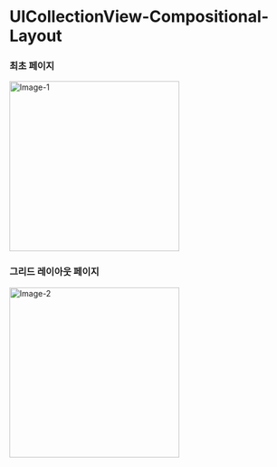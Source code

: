 # UICollectionView-Compositional-Layout

### 최초 페이지
<img width="300" alt="Image-1" src="https://user-images.githubusercontent.com/34618339/214836532-86d4657c-5b61-4775-bb78-9fffa6ccfdb7.png">

### 그리드 레이아웃 페이지
<img width="300" alt="Image-2" src="https://user-images.githubusercontent.com/34618339/214837927-56e88244-9417-41cc-8141-44ff11b0ec31.png">
